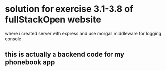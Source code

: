 # solution for exercise 3.1-3.8 of fullStackOpen website
where i created server with express and use morgan middleware for logging console

## this is actually a backend code for my phonebook app
